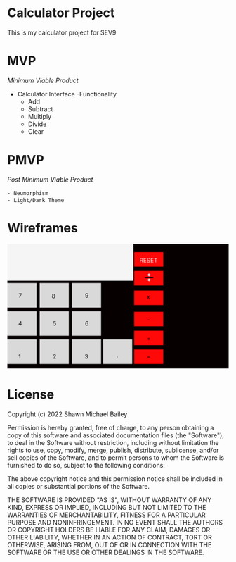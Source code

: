 # Calculator Project
This is my calculator project for SEV9

# MVP
*Minimum Viable Product*

- Calculator Interface 
-Functionality
    - Add
    - Subtract
    - Multiply
    - Divide
    - Clear

 # PMVP
 *Post Minimum Viable Product*
    
    - Neumorphism 
    - Light/Dark Theme

# Wireframes
![my wire frame](WireFrame.png)

# License

Copyright (c) 2022 Shawn Michael Bailey

Permission is hereby granted, free of charge, to any person obtaining a copy
of this software and associated documentation files (the "Software"), to deal
in the Software without restriction, including without limitation the rights
to use, copy, modify, merge, publish, distribute, sublicense, and/or sell
copies of the Software, and to permit persons to whom the Software is
furnished to do so, subject to the following conditions:

The above copyright notice and this permission notice shall be included in all
copies or substantial portions of the Software.

THE SOFTWARE IS PROVIDED "AS IS", WITHOUT WARRANTY OF ANY KIND, EXPRESS OR
IMPLIED, INCLUDING BUT NOT LIMITED TO THE WARRANTIES OF MERCHANTABILITY,
FITNESS FOR A PARTICULAR PURPOSE AND NONINFRINGEMENT. IN NO EVENT SHALL THE
AUTHORS OR COPYRIGHT HOLDERS BE LIABLE FOR ANY CLAIM, DAMAGES OR OTHER
LIABILITY, WHETHER IN AN ACTION OF CONTRACT, TORT OR OTHERWISE, ARISING FROM,
OUT OF OR IN CONNECTION WITH THE SOFTWARE OR THE USE OR OTHER DEALINGS IN THE
SOFTWARE.
